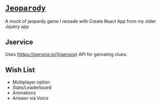 # [`Jeoparody`](https://jeoparody.projekjv.dev/)
 A mock of jeopardy game I remade with Create React App from my older Jquery app

## Jservice 

Uses [https://jservice.io/](jservice) API for genrating clues.

## Wish List
<ul>
    <li>Multiplayer option</li>
    <li>Stats/Leaderboard</li>
    <li>Animations</li>
    <li>Answer via Voice</li>
</ul>